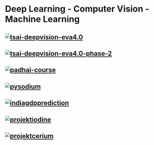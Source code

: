 # Deep Learning - Computer Vision - Machine Learning

## [![tsai-deepvision-eva4.0](https://img.shields.io/static/v1?logo=Github&logoColor=violet&logoWidth=20&label=Course&labelColor=1d2021&message=TSAI-DeepVision-EVA4.0&color=d3869b&style=for-the-badge)](https://github.com/satyajitghana/TSAI-DeepVision-EVA4.0)

## [![tsai-deepvision-eva4.0-phase-2](https://img.shields.io/static/v1?logo=Github&logoColor=violet&logoWidth=20&label=Course&labelColor=1d2021&message=TSAI-DeepVision-EVA4.0-Phase-2&color=8ec07c&style=for-the-badge)](https://github.com/satyajitghana/TSAI-DeepVision-EVA4.0-Phase-2)

## [![padhai-course](https://img.shields.io/static/v1?logo=Github&logoColor=violet&logoWidth=20&label=Course&labelColor=1d2021&message=PadhAI-Course&color=b8bb26&style=for-the-badge)](https://github.com/satyajitghana/PadhAI-Course)

## [![pysodium](https://img.shields.io/static/v1?logo=Github&logoColor=violet&logoWidth=20&label=Project&labelColor=1d2021&message=PySodium&color=ebdbb2&style=for-the-badge)](https://github.com/satyajitghana/PySodium)

## [![indiagdpprediction](https://img.shields.io/static/v1?logo=Github&logoColor=violet&logoWidth=20&label=Project/ML&labelColor=1d2021&message=IndiaGDPPrediction&color=9d0006&style=for-the-badge)](https://github.com/satyajitghana/IndiaGDPPrediction)

## [![projektiodine](https://img.shields.io/static/v1?logo=Github&logoColor=violet&logoWidth=20&label=Hackathon&labelColor=1d2021&message=ProjektIodine&color=427b58&style=for-the-badge)](https://github.com/satyajitghana/ProjektIodine)

## [![projektcerium](https://img.shields.io/static/v1?logo=Github&logoColor=violet&logoWidth=20&label=Project/CV&labelColor=1d2021&message=ProjektCerium&color=427b58&style=for-the-badge)](https://github.com/satyajitghana/ProjektCerium)

